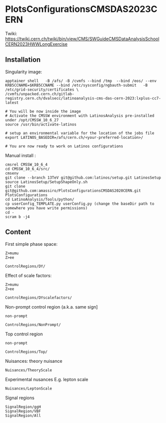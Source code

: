 # PlotsConfigurationsCMSDAS2023CERN

Twiki: https://twiki.cern.ch/twiki/bin/view/CMS/SWGuideCMSDataAnalysisSchoolCERN2023HWWLongExercise

## Installation
Singularity image:

    apptainer shell   -B /afs/ -B /cvmfs --bind /tmp  --bind /eos/ --env KRB5CCNAME=$KRB5CCNAME --bind /etc/sysconfig/ngbauth-submit   -B /etc/grid-security/certificates \
    /cvmfs/unpacked.cern.ch/gitlab-registry.cern.ch/dvalsecc/latinoanalysis-cms-das-cern-2023:lxplus-cc7-latest

    # You will be now inside the image
    # Activate the CMSSW environment with LatinosAnalysis pre-installed under /opt/CMSSW_10_6_27
    source /usr/bin/activate-latinos

    # setup an environmental variable for the location of the jobs file
    export LATINOS_BASEDIR=/afs/cern.ch/<your-preferred-location>/

    # You are now ready to work on Latinos configurations

Manual install :

    cmsrel CMSSW_10_6_4
    cd CMSSW_10_6_4/src/
    cmsenv
    git clone --branch 13TeV git@github.com:latinos/setup.git LatinosSetup
    source LatinosSetup/SetupShapeOnly.sh
    git clone git@github.com:amassiro/PlotsConfigurationsCMSDAS2020CERN.git PlotsConfigurations
    cd LatinoAnalysis/Tools/python/
    cp userConfig_TEMPLATE.py userConfig.py (change the baseDir path to somewhere you have write permissions)     
    cd -
    scram b -j4

    
 
## Content 
First simple phase space:

    Z>mumu
    Z>ee
    
    ControlRegions/DY/
    

Effect of scale factors:

    Z>mumu
    Z>ee
    
    ControlRegions/DYscalefactors/


Non-prompt control region (a.k.a. same sign]

    non-prompt
    
    ControlRegions/NonPrompt/


Top control region 

    non-prompt
    
    ControlRegions/Top/


Nuisances:
theory nuisance 

    Nuisances/TheoryScale

Experimental nusances
E.g. lepton scale

    Nuisances/LeptonScale

    
Signal regions 

    SignalRegion/ggH
    SignalRegion/VBF
    SignalRegion/All
    
 
